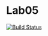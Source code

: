 # Lab05
[![Build Status](https://travis-ci.org/00557134/Lab01.svg?branch=master)](https://travis-ci.org/00557134/Lab01)

